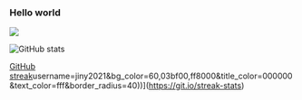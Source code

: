 ### Hello world
![](https://komarev.com/ghpvc/?username=jiny2021&color=orange)

![GitHub stats](https://github-readme-stats.vercel.app/api?username=jiny2021&bg_color=60,fc2803,fce303&title_color=fff&text_color=fff&border_radius=40&show_icons=true)

[GitHub streak](https://github-readme-stats.vercel.app/api)username=jiny2021&bg_color=60,03bf00,ff8000&title_color=000000&text_color=fff&border_radius=40))](https://git.io/streak-stats)
